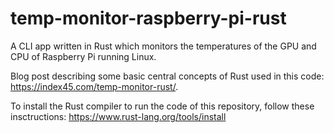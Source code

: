 # temp-monitor-raspberry-pi-rust

A CLI app written in Rust which monitors the temperatures of the GPU and CPU of Raspberry Pi running Linux.

Blog post describing some basic central concepts of Rust used in this code: https://index45.com/temp-monitor-rust/.

To install the Rust compiler to run the code of this repository, follow these insctructions: https://www.rust-lang.org/tools/install
